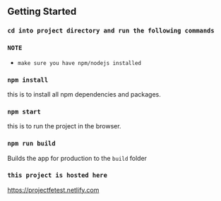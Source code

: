 ## Getting Started

### `cd into project directory and run the following commands`

### `NOTE` 
- `make sure you have npm/nodejs installed`

### `npm install`
this is to install all npm dependencies and packages.

### `npm start`
this is to run the project in the browser. 

### `npm run build`

Builds the app for production to the `build` folder

### `this project is hosted here`
https://projectfetest.netlify.com

